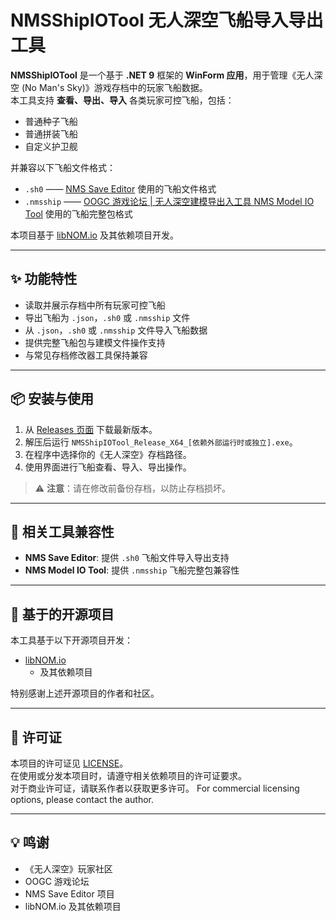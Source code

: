 # NMSShipIOTool 无人深空飞船导入导出工具

**NMSShipIOTool** 是一个基于 **.NET 9** 框架的 **WinForm 应用**，用于管理《无人深空 (No Man's Sky)》游戏存档中的玩家飞船数据。  
本工具支持 **查看、导出、导入** 各类玩家可控飞船，包括：  

- 普通种子飞船  
- 普通拼装飞船  
- 自定义护卫舰  

并兼容以下飞船文件格式：  

- `.sh0` —— [NMS Save Editor](https://github.com/goatfungus/NMSSaveEditor) 使用的飞船文件格式  
- `.nmsship` —— [OOGC 游戏论坛 | 无人深空建模导出入工具 NMS Model IO Tool](https://oogc.cc/plugin.php?id=one_market&action=item&sid=82) 使用的飞船完整包格式  

本项目基于 [libNOM.io](https://github.com/zencq/libNOM.io) 及其依赖项目开发。

---

## ✨ 功能特性

- 读取并展示存档中所有玩家可控飞船  
- 导出飞船为 `.json`，`.sh0` 或 `.nmsship` 文件  
- 从 `.json`，`.sh0` 或 `.nmsship` 文件导入飞船数据  
- 提供完整飞船包与建模文件操作支持  
- 与常见存档修改器工具保持兼容  

---

## 📦 安装与使用

1. 从 [Releases 页面](../../releases) 下载最新版本。  
2. 解压后运行 `NMSShipIOTool_Release_X64_[依赖外部运行时或独立].exe`。  
3. 在程序中选择你的《无人深空》存档路径。  
4. 使用界面进行飞船查看、导入、导出操作。  

> ⚠️ **注意**：请在修改前备份存档，以防止存档损坏。  

---

## 🔗 相关工具兼容性

- **NMS Save Editor**: 提供 `.sh0` 飞船文件导入导出支持  
- **NMS Model IO Tool**: 提供 `.nmsship` 飞船完整包兼容性  

---

## 📖 基于的开源项目

本工具基于以下开源项目开发：  

- [libNOM.io](https://github.com/zencq/libNOM.io) 
  - 及其依赖项目  

特别感谢上述开源项目的作者和社区。  

---

## 📜 许可证

本项目的许可证见 [LICENSE](./LICENSE)。  
在使用或分发本项目时，请遵守相关依赖项目的许可证要求。  
对于商业许可证，请联系作者以获取更多许可。
For commercial licensing options, please contact the author.

---

## 💡 鸣谢

- 《无人深空》玩家社区  
- OOGC 游戏论坛  
- NMS Save Editor 项目  
- libNOM.io 及其依赖项目  
